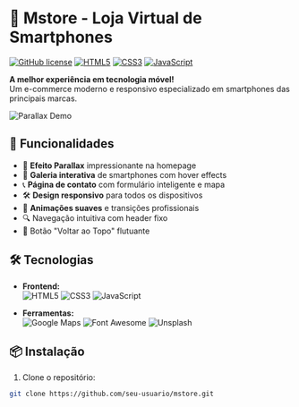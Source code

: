 # 📱 Mstore - Loja Virtual de Smartphones 

[![GitHub license](https://img.shields.io/badge/license-MIT-blue.svg)](https://github.com/seu-usuario/mstore/blob/main/LICENSE)
[![HTML5](https://img.shields.io/badge/HTML5-E34F26?logo=html5&logoColor=white)](https://developer.mozilla.org/pt-BR/docs/Web/HTML)
[![CSS3](https://img.shields.io/badge/CSS3-1572B6?logo=css3&logoColor=white)](https://developer.mozilla.org/pt-BR/docs/Web/CSS)
[![JavaScript](https://img.shields.io/badge/JavaScript-F7DF1E?logo=javascript&logoColor=black)](https://developer.mozilla.org/pt-BR/docs/Web/JavaScript)

**A melhor experiência em tecnologia móvel!**  
Um e-commerce moderno e responsivo especializado em smartphones das principais marcas.

![Parallax Demo](https://via.placeholder.com/1920x600/1a1a1a/ffffff?text=Mstore+-+Tecnologia+em+suas+mãos)

## 🚀 Funcionalidades

- 🌟 **Efeito Parallax** impressionante na homepage
- 📱 **Galeria interativa** de smartphones com hover effects
- 📞 **Página de contato** com formulário inteligente e mapa
- 🛠 **Design responsivo** para todos os dispositivos
- 🎨 **Animações suaves** e transições profissionais
- 🔍 Navegação intuitiva com header fixo
- 📲 Botão "Voltar ao Topo" flutuante

## 🛠 Tecnologias

- **Frontend:**  
  ![HTML5](https://img.shields.io/badge/-HTML5-E34F26?logo=html5&logoColor=white)
  ![CSS3](https://img.shields.io/badge/-CSS3-1572B6?logo=css3&logoColor=white)
  ![JavaScript](https://img.shields.io/badge/-JavaScript-F7DF1E?logo=javascript&logoColor=black)

- **Ferramentas:**  
  ![Google Maps](https://img.shields.io/badge/-Google_Maps-4285F4?logo=google-maps&logoColor=white)
  ![Font Awesome](https://img.shields.io/badge/-Font_Awesome-339AF0?logo=font-awesome&logoColor=white)
  ![Unsplash](https://img.shields.io/badge/-Unsplash-000000?logo=unsplash&logoColor=white)

## 📦 Instalação

1. Clone o repositório:
```bash
git clone https://github.com/seu-usuario/mstore.git